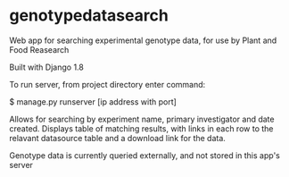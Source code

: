 # genotypedatasearch
Web app for searching experimental genotype data, for use by Plant and Food Reasearch

Built with Django 1.8


To run server, from project directory enter command:

$ manage.py runserver [ip address with port]


Allows for searching by experiment name, primary investigator and date created.
Displays table of matching results, with links in each row to the relavant datasource 
table and a download link for the data.

Genotype data is currently queried externally, and not stored in this app's server
